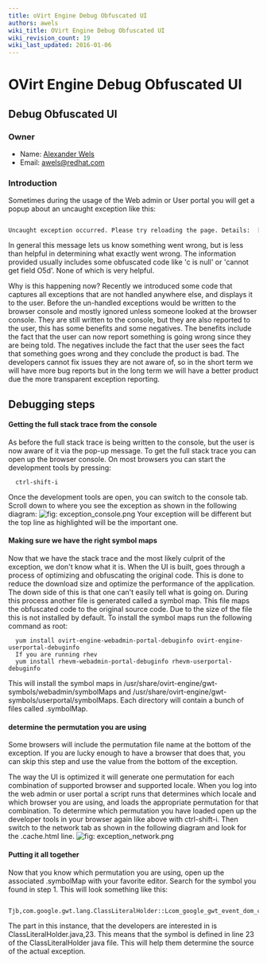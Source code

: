 ```yaml
---
title: oVirt Engine Debug Obfuscated UI
authors: awels
wiki_title: OVirt Engine Debug Obfuscated UI
wiki_revision_count: 19
wiki_last_updated: 2016-01-06
---
```


# OVirt Engine Debug Obfuscated UI

## Debug Obfuscated UI

### Owner

*   Name: [Alexander Wels](User:awels)
*   Email: <awels@redhat.com>

### Introduction

Sometimes during the usage of the Web admin or User portal you will get a popup about an uncaught exception like this:

      Uncaught exception occurred. Please try reloading the page. Details:  [some information]

In general this message lets us know something went wrong, but is less than helpful in determining what exactly went wrong. The information provided usually includes some obfuscated code like 'c is null' or 'cannot get field O5d'. None of which is very helpful.

Why is this happening now? Recently we introduced some code that captures all exceptions that are not handled anywhere else, and displays it to the user. Before the un-handled exceptions would be written to the browser console and mostly ignored unless someone looked at the browser console. They are still written to the console, but they are also reported to the user, this has some benefits and some negatives. The benefits include the fact that the user can now report something is going wrong since they are being told. The negatives include the fact that the user sees the fact that something goes wrong and they conclude the product is bad. The developers cannot fix issues they are not aware of, so in the short term we will have more bug reports but in the long term we will have a better product due the more transparent exception reporting.

## Debugging steps

#### Getting the full stack trace from the console

As before the full stack trace is being written to the console, but the user is now aware of it via the pop-up message. To get the full stack trace you can open up the browser console. On most browsers you can start the development tools by pressing:

      ctrl-shift-i

Once the development tools are open, you can switch to the console tab. Scroll down to where you see the exception as shown in the following diagram:
![]( exception_console.png "fig: exception_console.png")
Your exception will be different but the top line as highlighted will be the important one.

#### Making sure we have the right symbol maps

Now that we have the stack trace and the most likely culprit of the exception, we don't know what it is. When the UI is built, goes through a process of optimizing and obfuscating the original code. This is done to reduce the download size and optimize the performance of the application. The down side of this is that one can't easily tell what is going on. During this process another file is generated called a symbol map. This file maps the obfuscated code to the original source code. Due to the size of the file this is not installed by default. To install the symbol maps run the following command as root:

      yum install ovirt-engine-webadmin-portal-debuginfo ovirt-engine-userportal-debuginfo
      If you are running rhev
      yum install rhevm-webadmin-portal-debuginfo rhevm-userportal-debuginfo

This will install the symbol maps in /usr/share/ovirt-engine/gwt-symbols/webadmin/symbolMaps and /usr/share/ovirt-engine/gwt-symbols/userportal/symbolMaps. Each directory will contain a bunch of files called <permutation hash>.symbolMap.

#### determine the permutation you are using

Some browsers will include the permutation file name at the bottom of the exception. If you are lucky enough to have a browser that does that, you can skip this step and use the value from the bottom of the exception.

The way the UI is optimized it will generate one permutation for each combination of supported browser and supported locale. When you log into the web admin or user portal a script runs that determines which locale and which browser you are using, and loads the appropriate permutation for that combination. To determine which permutation you have loaded open up the developer tools in your browser again like above with ctrl-shift-i. Then switch to the network tab as shown in the following diagram and look for the <permutation>.cache.html line.
![]( exception_network.png "fig: exception_network.png")

#### Putting it all together

Now that you know which permutation you are using, open up the associated <permutation>.symbolMap with your favorite editor. Search for the symbol you found in step 1. This will look something like this:

      Tjb,com.google.gwt.lang.ClassLiteralHolder::Lcom_google_gwt_event_dom_client_KeyEvent_2_classLit,com.google.gwt.lang.ClassLiteralHolder,Lcom_google_gwt_event_dom_client_KeyEvent_2_classLit,com/google/gwt/dev/jjs/intrinsic/com/google/gwt/lang/ClassLiteralHolder.java,23,-1

The part in this instance, that the developers are interested in is ClassLiteralHolder.java,23. This means that the symbol is defined in line 23 of the ClassLiteralHolder java file. This will help them determine the source of the actual exception.
